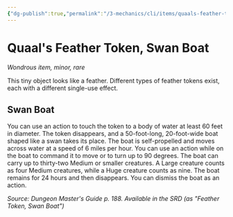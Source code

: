 ```yaml
---
{"dg-publish":true,"permalink":"/3-mechanics/cli/items/quaals-feather-token-swan-boat/","tags":["ttrpg-cli/compendium/src/5e/dmg","ttrpg-cli/item/rarity/rare","ttrpg-cli/item/tier/minor"]}
---
```


# Quaal's Feather Token, Swan Boat
*Wondrous item, minor, rare*  



This tiny object looks like a feather. Different types of feather tokens exist, each with a different single-use effect.

## Swan Boat

You can use an action to touch the token to a body of water at least 60 feet in diameter. The token disappears, and a 50-foot-long, 20-foot-wide boat shaped like a swan takes its place. The boat is self-propelled and moves across water at a speed of 6 miles per hour. You can use an action while on the boat to command it to move or to turn up to 90 degrees. The boat can carry up to thirty-two Medium or smaller creatures. A Large creature counts as four Medium creatures, while a Huge creature counts as nine. The boat remains for 24 hours and then disappears. You can dismiss the boat as an action.

*Source: Dungeon Master's Guide p. 188. Available in the <span title='Systems Reference Document (5.1)'>SRD</span> (as "Feather Token, Swan Boat")*